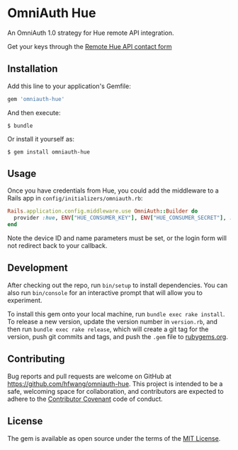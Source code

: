 # OmniAuth Hue

An OmniAuth 1.0 strategy for Hue remote API integration.

Get your keys through the [Remote Hue API contact form](http://www.developers.meethue.com/content/remote-api)

## Installation

Add this line to your application's Gemfile:

```ruby
gem 'omniauth-hue'
```

And then execute:

    $ bundle

Or install it yourself as:

    $ gem install omniauth-hue

## Usage

Once you have credentials from Hue, you could add the middleware to a Rails app in `config/initializers/omniauth.rb`:

```ruby
Rails.application.config.middleware.use OmniAuth::Builder do
  provider :hue, ENV["HUE_CONSUMER_KEY"], ENV["HUE_CONSUMER_SECRET"], :app_id => ENV["HUE_APP_ID"], :device_id => "your app name", :device_name => "your app name"
end
```

Note the device ID and name parameters must be set, or the login form will not redirect back to your callback.

## Development

After checking out the repo, run `bin/setup` to install dependencies. You can also run `bin/console` for an interactive prompt that will allow you to experiment.

To install this gem onto your local machine, run `bundle exec rake install`. To release a new version, update the version number in `version.rb`, and then run `bundle exec rake release`, which will create a git tag for the version, push git commits and tags, and push the `.gem` file to [rubygems.org](https://rubygems.org).

## Contributing

Bug reports and pull requests are welcome on GitHub at https://github.com/hfwang/omniauth-hue. This project is intended to be a safe, welcoming space for collaboration, and contributors are expected to adhere to the [Contributor Covenant](http://contributor-covenant.org) code of conduct.


## License

The gem is available as open source under the terms of the [MIT License](http://opensource.org/licenses/MIT).
